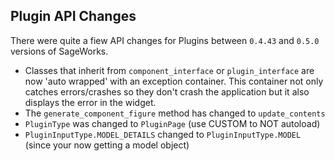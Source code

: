 ## Plugin API Changes
There were quite a fiew API changes for Plugins between `0.4.43` and `0.5.0` versions of SageWorks.

* Classes that inherit from `component_interface` or `plugin_interface`  are now 'auto wrapped' with an exception container. This container not only catches errors/crashes so they don't crash the application but it also displays the error in the widget.
* The `generate_component_figure` method has changed to `update_contents`
* `PluginType` was changed to `PluginPage` (use CUSTOM to NOT autoload)
* `PluginInputType.MODEL_DETAILS`  changed to `PluginInputType.MODEL`  (since your now getting a model object)
